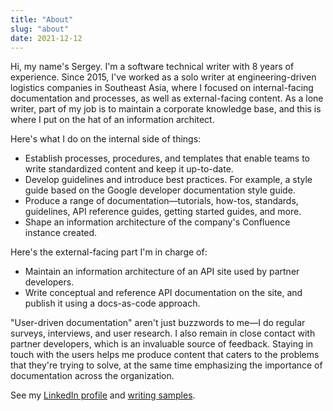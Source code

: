 ```yaml
---
title: "About"
slug: "about"
date: 2021-12-12
---
```


Hi, my name's Sergey. I'm a software technical writer with 8 years of experience. Since 2015, I've worked as a solo writer at engineering-driven logistics companies in Southeast Asia, where I focused on internal-facing documentation and processes, as well as external-facing content. As a lone writer, part of my job is to maintain a corporate knowledge base, and this is where I put on the hat of an information architect.

Here's what I do on the internal side of things:
* Establish processes, procedures, and templates that enable teams to write standardized content and keep it up-to-date.
* Develop guidelines and introduce best practices. For example, a style guide based on the Google developer documentation style guide.
* Produce a range of documentation—tutorials, how-tos, standards, guidelines, API reference guides, getting started guides, and more. 
* Shape an information architecture of the company's Confluence instance created.

Here's the external-facing part I'm in charge of:
* Maintain an information architecture of an API site used by partner developers.
* Write conceptual and reference API documentation on the site, and publish it using a docs-as-code approach.

"User-driven documentation" aren't just buzzwords to me—I do regular surveys, interviews, and user research. I also remain in close contact with partner developers, which is an invaluable source of feedback. Staying in touch with the users helps me produce content that caters to the problems that they're trying to solve, at the same time emphasizing the importance of documentation across the organization.

See my [LinkedIn profile](https://linkedin.com/in/sergrodin) and [writing samples](https://1drv.ms/u/s!Ao47xIRuAN0R0mCD2yQ_VJvR3hHK?e=ybJtsP).